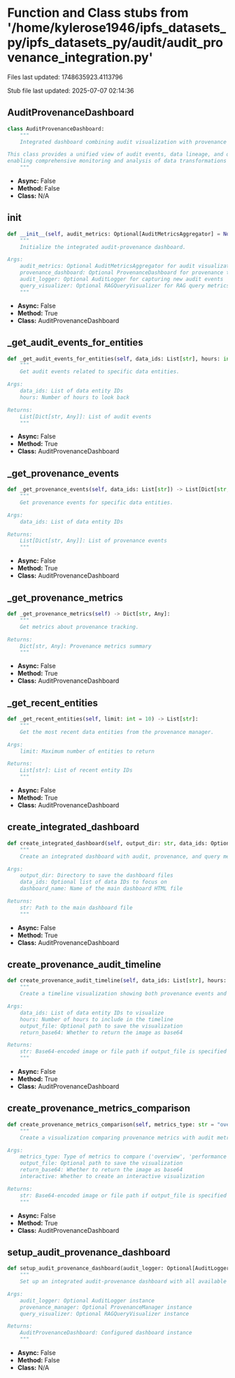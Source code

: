 # Function and Class stubs from '/home/kylerose1946/ipfs_datasets_py/ipfs_datasets_py/audit/audit_provenance_integration.py'

Files last updated: 1748635923.4113796

Stub file last updated: 2025-07-07 02:14:36

## AuditProvenanceDashboard

```python
class AuditProvenanceDashboard:
    """
    Integrated dashboard combining audit visualization with provenance tracking.

This class provides a unified view of audit events, data lineage, and query performance,
enabling comprehensive monitoring and analysis of data transformations and usage.
    """
```
* **Async:** False
* **Method:** False
* **Class:** N/A

## __init__

```python
def __init__(self, audit_metrics: Optional[AuditMetricsAggregator] = None, provenance_dashboard: Optional[ProvenanceDashboard] = None, audit_logger: Optional[AuditLogger] = None, query_visualizer: Optional[RAGQueryVisualizer] = None):
    """
    Initialize the integrated audit-provenance dashboard.

Args:
    audit_metrics: Optional AuditMetricsAggregator for audit visualization
    provenance_dashboard: Optional ProvenanceDashboard for provenance tracking
    audit_logger: Optional AuditLogger for capturing new audit events
    query_visualizer: Optional RAGQueryVisualizer for RAG query metrics
    """
```
* **Async:** False
* **Method:** True
* **Class:** AuditProvenanceDashboard

## _get_audit_events_for_entities

```python
def _get_audit_events_for_entities(self, data_ids: List[str], hours: int = 24) -> List[Dict[str, Any]]:
    """
    Get audit events related to specific data entities.

Args:
    data_ids: List of data entity IDs
    hours: Number of hours to look back

Returns:
    List[Dict[str, Any]]: List of audit events
    """
```
* **Async:** False
* **Method:** True
* **Class:** AuditProvenanceDashboard

## _get_provenance_events

```python
def _get_provenance_events(self, data_ids: List[str]) -> List[Dict[str, Any]]:
    """
    Get provenance events for specific data entities.

Args:
    data_ids: List of data entity IDs

Returns:
    List[Dict[str, Any]]: List of provenance events
    """
```
* **Async:** False
* **Method:** True
* **Class:** AuditProvenanceDashboard

## _get_provenance_metrics

```python
def _get_provenance_metrics(self) -> Dict[str, Any]:
    """
    Get metrics about provenance tracking.

Returns:
    Dict[str, Any]: Provenance metrics summary
    """
```
* **Async:** False
* **Method:** True
* **Class:** AuditProvenanceDashboard

## _get_recent_entities

```python
def _get_recent_entities(self, limit: int = 10) -> List[str]:
    """
    Get the most recent data entities from the provenance manager.

Args:
    limit: Maximum number of entities to return

Returns:
    List[str]: List of recent entity IDs
    """
```
* **Async:** False
* **Method:** True
* **Class:** AuditProvenanceDashboard

## create_integrated_dashboard

```python
def create_integrated_dashboard(self, output_dir: str, data_ids: Optional[List[str]] = None, dashboard_name: str = "integrated_dashboard.html") -> str:
    """
    Create an integrated dashboard with audit, provenance, and query metrics.

Args:
    output_dir: Directory to save the dashboard files
    data_ids: Optional list of data IDs to focus on
    dashboard_name: Name of the main dashboard HTML file

Returns:
    str: Path to the main dashboard file
    """
```
* **Async:** False
* **Method:** True
* **Class:** AuditProvenanceDashboard

## create_provenance_audit_timeline

```python
def create_provenance_audit_timeline(self, data_ids: List[str], hours: int = 24, output_file: Optional[str] = None, return_base64: bool = False) -> Optional[str]:
    """
    Create a timeline visualization showing both provenance events and audit events.

Args:
    data_ids: List of data entity IDs to visualize
    hours: Number of hours to include in the timeline
    output_file: Optional path to save the visualization
    return_base64: Whether to return the image as base64

Returns:
    str: Base64-encoded image or file path if output_file is specified
    """
```
* **Async:** False
* **Method:** True
* **Class:** AuditProvenanceDashboard

## create_provenance_metrics_comparison

```python
def create_provenance_metrics_comparison(self, metrics_type: str = "overview", output_file: Optional[str] = None, return_base64: bool = False, interactive: bool = False) -> Optional[str]:
    """
    Create a visualization comparing provenance metrics with audit metrics.

Args:
    metrics_type: Type of metrics to compare ('overview', 'performance', 'security')
    output_file: Optional path to save the visualization
    return_base64: Whether to return the image as base64
    interactive: Whether to create an interactive visualization

Returns:
    str: Base64-encoded image or file path if output_file is specified
    """
```
* **Async:** False
* **Method:** True
* **Class:** AuditProvenanceDashboard

## setup_audit_provenance_dashboard

```python
def setup_audit_provenance_dashboard(audit_logger: Optional[AuditLogger] = None, provenance_manager: Optional[ProvenanceManager] = None, query_visualizer: Optional[RAGQueryVisualizer] = None) -> AuditProvenanceDashboard:
    """
    Set up an integrated audit-provenance dashboard with all available components.

Args:
    audit_logger: Optional AuditLogger instance
    provenance_manager: Optional ProvenanceManager instance
    query_visualizer: Optional RAGQueryVisualizer instance

Returns:
    AuditProvenanceDashboard: Configured dashboard instance
    """
```
* **Async:** False
* **Method:** False
* **Class:** N/A
